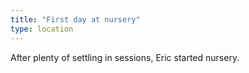 ```yaml
---
title: "First day at nursery"
type: location
---
```


After plenty of settling in sessions, Eric started nursery.